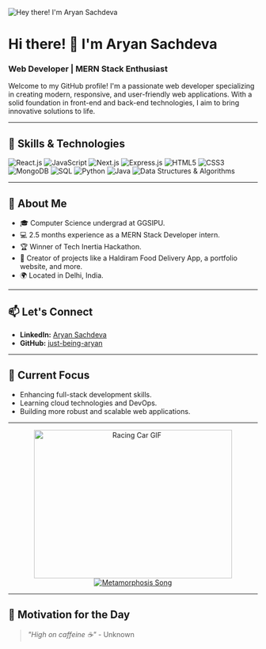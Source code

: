 ![Hey there! I'm Aryan Sachdeva](https://drive.google.com/file/d/1uN8ugmRGYCpoUWH-IDtAE4hRzcLBlUm0/view?usp=sharing)

# Hi there! 👋 I'm Aryan Sachdeva
### Web Developer | MERN Stack Enthusiast

Welcome to my GitHub profile! I'm a passionate web developer specializing in creating modern, responsive, and user-friendly web applications. With a solid foundation in front-end and back-end technologies, I aim to bring innovative solutions to life.

---

## 🚀 Skills & Technologies

![React.js](https://img.shields.io/badge/React-20232A?style=for-the-badge&logo=react&logoColor=61DAFB)
![JavaScript](https://img.shields.io/badge/JavaScript-323330?style=for-the-badge&logo=javascript&logoColor=F7DF1E)
![Next.js](https://img.shields.io/badge/Next.js-000000?style=for-the-badge&logo=nextdotjs&logoColor=white)
![Express.js](https://img.shields.io/badge/Express.js-404D59?style=for-the-badge)
![HTML5](https://img.shields.io/badge/HTML5-E34F26?style=for-the-badge&logo=html5&logoColor=white)
![CSS3](https://img.shields.io/badge/CSS3-1572B6?style=for-the-badge&logo=css3&logoColor=white)
![MongoDB](https://img.shields.io/badge/MongoDB-4EA94B?style=for-the-badge&logo=mongodb&logoColor=white)
![SQL](https://img.shields.io/badge/SQL-336791?style=for-the-badge&logo=postgresql&logoColor=white)
![Python](https://img.shields.io/badge/Python-3776AB?style=for-the-badge&logo=python&logoColor=white)
![Java](https://img.shields.io/badge/Java-ED8B00?style=for-the-badge&logo=java&logoColor=white)
![Data Structures & Algorithms](https://img.shields.io/badge/DSA-Algorithm-informational?style=for-the-badge)

---

## 🌱 About Me
- 🎓 Computer Science undergrad at GGSIPU.
- 💻 2.5 months experience as a MERN Stack Developer intern.
- 🏆 Winner of Tech Inertia Hackathon.
- 🔨 Creator of projects like a Haldiram Food Delivery App, a portfolio website, and more.
- 🌍 Located in Delhi, India.

---

## 📫 Let's Connect
- **LinkedIn:** [Aryan Sachdeva](https://www.linkedin.com/in/aryan-sachdeva-70587b283/)
- **GitHub:** [just-being-aryan](https://github.com/just-being-aryan)

---

## 🎯 Current Focus
- Enhancing full-stack development skills.
- Learning cloud technologies and DevOps.
- Building more robust and scalable web applications.

---

<div align="center">
  <img src="https://i.gifer.com/Nt6v.gif" width="400" height="300" alt="Racing Car GIF"/>
  
  <div style="display: flex; align-items: center; justify-content: center;">
    <a href="https://www.youtube.com/watch?v=MetamorphosisSongLink" target="_blank">
      <img src="https://img.shields.io/badge/Listen%20to%20Metamorphosis-%23ff0000?style=for-the-badge&logo=youtube&logoColor=white" alt="Metamorphosis Song"/>
    </a>
  </div>
</div>

---

## 💬 Motivation for the Day
> _"High on caffeine ☕"_ - Unknown
